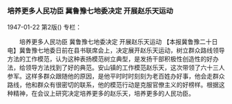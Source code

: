 ### 培养更多人民功臣  冀鲁豫七地委决定  开展赵乐天运动

1947-01-22
第2版()
专栏：

　　培养更多人民功臣
    冀鲁豫七地委决定
    开展赵乐天运动
    【本报冀鲁豫二十日电】冀鲁豫七地委日前在县书联席会上，决定展开赵乐天运动，树立群众路线领导方法的工作模范，认为这种表扬模范树立典型，是发扬干部积极性创造性的好办法，给领导方法找到了好的典范。安山镇的工作模范赵乐天，这次带领了六十三人参军。这样多群众跟随他的原因，是他平时时时刻刻为老百姓办好事，他会走群众路线，他和群众有很密切的联系，他的模范行动是克服官僚主义的好榜样。根据这种精神，在会议上研究决定培养更多的赵乐天，培养更多的人民功臣。
